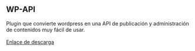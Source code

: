 ## WP-API

Plugin que convierte wordpress en una API de publicación y administración de contenidos muy fácil de usar.
<br /><br />
[Enlace de descarga](http://wp-api.org)